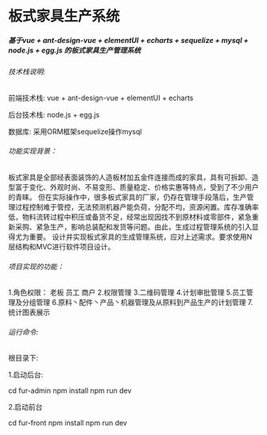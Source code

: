 # 板式家具生产系统
##### 基于vue + ant-design-vue + elementUI + echarts + sequelize + mysql + node.js + egg.js 的板式家具生产管理系统

###### 技术栈说明:

前端技术栈: vue + ant-design-vue + elementUI + echarts

后台技术栈: node.js + egg.js

数据库: 采用ORM框架sequelize操作mysql



###### 功能实现背景：

板式家具是全部经表面装饰的人造板材加五金件连接而成的家具，具有可拆卸、造型富于变化、外观时尚、不易变形、质量稳定、价格实惠等特点，受到了不少用户的青睐。
但在实际操作中，很多板式家具的厂家，仍存在管理手段落后，生产管理过程控制难于管控，无法预测机器产能负荷，分配不均，资源闲置。库存准确率低，物料流转过程中积压或备货不足，经常出现因找不到原材料或零部件，紧急重新采购、紧急生产，影响总装配和发货等问题。由此，生成过程管理系统的引入显得尤为重要。
设计并实现板式家具的生成管理系统，应对上述需求。要求使用N层结构和MVC进行软件项目设计。

###### 项目实现的功能：

1.角色权限： 老板 员工 商户
2.权限管理
3.二维码管理
4.计划审批管理
5.员工管理及分组管理
6.原料丶配件丶产品丶机器管理及从原料到产品生产的计划管理
7.统计图表展示

###### 运行命令:

根目录下: 

1.启动后台:

cd fur-admin    npm install   npm run dev

2.启动前台

cd fur-front      npm install  npm run dev


